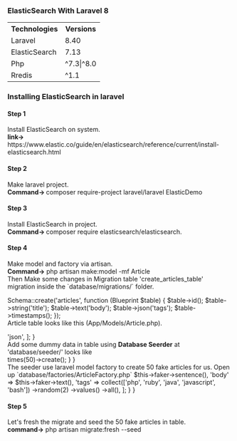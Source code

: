 <h3>ElasticSearch With Laravel 8</h3>
<table style="width:100%">
  <tr>
    <th>Technologies</th>
    <th>Versions</th> 
  </tr>
  <tr>
    <td>Laravel</td>
    <td>8.40</td>
  </tr>
  <tr>
    <td>ElasticSearch</td>
    <td>7.13</td>
   </tr>
  <tr>
    <td>Php</td>
    <td>^7.3|^8.0</td>
   </tr>
      <tr>
    <td>Rredis</td>
    <td>^1.1</td>
   </tr>
</table>

<h3>Installing ElasticSearch in laravel</h3>
<h4>Step 1</h4>
Install ElasticSearch on system.</br>
<b>link-> </b> https://www.elastic.co/guide/en/elasticsearch/reference/current/install-elasticsearch.html
<h4>Step 2</h4>
Make laravel project.</br>
<b>Command-> </b> composer require-project laravel/laravel ElasticDemo
<h4>Step 3</h4>
Install ElasticSearch in project.</br>
<b>Command-> </b> composer require elasticsearch/elasticsearch.
<h4>Step 4</h4>
Make model and factory via artisan.</br>
<b>Command-></b> php artisan make:model -mf Article </br>
Then Make some changes in Migration table 'create_articles_table'  migration inside the `database/migrations/` folder.</br>

 Schema::create('articles', function (Blueprint $table) {
     $table->id();
     $table->string('title');
     $table->text('body');
     $table->json('tags');
     $table->timestamps();
 }); 
 </br>
 Article table looks like this (App/Models/Article.php).</br>
  <?php
 namespace App\Models;
 use Illuminate\Database\Eloquent\Factories\HasFactory;
 use Illuminate\Database\Eloquent\Model;
 class Article extends Model
 {
     use HasFactory;
     protected $casts = [
         'tags' => 'json',
     ];
 } 
</br>
Add some dummy data in table using <b>Database Seerder</b> at 'database/seeder/' looks like</br>
<?php
 namespace Database\Seeders;
 use App\Models\Article;
 use Illuminate\Database\Seeder;
 class DatabaseSeeder extends Seeder
 {
     public function run()
     {
         Article::factory()->times(50)->create();
     }
 } 
</br>
The seeder use laravel model factory to create 50 fake articles for us. Open up `database/factories/ArticleFactory.php` </br.
<?php
 namespace Database\Factories;
 use App\Models\Article;
 use Illuminate\Database\Eloquent\Factories\Factory;
 class ArticleFactory extends Factory
 {
     protected $model = Article::class;
     public function definition()
     {
         return [
             'title' => $this->faker->sentence(),
             'body' => $this->faker->text(),
             'tags' => collect(['php', 'ruby', 'java', 'javascript', 'bash'])
                 ->random(2)
                 ->values()
                 ->all(),
         ];
     }
 } 
</br>
<h4>Step 5</h4>
Let's fresh the migrate and seed the 50 fake articles in table.</br>
<b>command-></b> php artisan migrate:fresh --seed </br>

 




